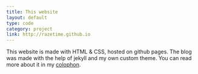 ```yaml
---
title: This website
layout: default
type: code
category: project
link: http://razetime.github.io
---
```


This website is made with HTML &amp; CSS, hosted on github pages. The blog was made with the help of jekyll and my own custom theme.
You can read more about it in my [colophon](http://razetime.github.io/colophon).
